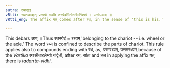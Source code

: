 ```yaml
---
sutra: रथाद्यत्
vRtti: रथशब्दाद्यत् प्रत्ययो भवति तस्येदमित्येतस्मिन्विषये । अणोपवादः ॥
vRtti_eng: The affix यत् comes after रथ, in the sense of 'this is his.'

---
```

This debars अण् ॥ Thus रथस्येदं = रथ्यम् 'belonging to the chariot -- i.e. wheel or the axle.' The word रथ्य is confined to describe the parts of chariot. This rule applies also to compounds ending with रथ, as, परमरथ्यम्, उत्तमरथ्यम् because of the _Vartika_ रथसीताहलेभ्यो यद्विधौ, after रथ, सीता and हल in applying the affix यत् there is _tadanta_-_vidhi_.